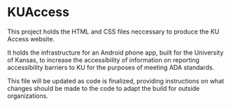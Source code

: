 # KUAccess

This project holds the HTML and CSS files neccessary to produce the KU Access website.

It holds the infrastructure for an Android phone app, built for the University of Kansas, to increase the accessibility of information on reporting accessibility
barriers to KU for the purposes of meeting ADA standards.

This file will be updated as code is finalized, providing instructions on what changes should be made to the code to adapt the build for outside organizations.
